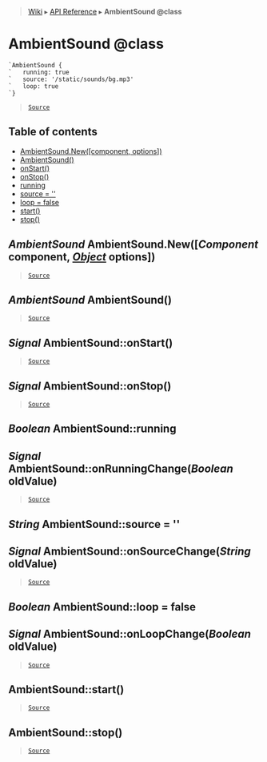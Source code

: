 > [Wiki](Home) ▸ [API Reference](API-Reference) ▸ **AmbientSound @class**

AmbientSound @class
===================

```nml
`AmbientSound {
`   running: true
`   source: '/static/sounds/bg.mp3'
`   loop: true
`}
```

> [`Source`](/Neft-io/neft/tree/master/src/renderer/types/sound/ambient.litcoffee#ambientsound-class)

## Table of contents
  * [AmbientSound.New([component, options])](#ambientsound-ambientsoundnewcomponent-component-object-options)
  * [AmbientSound()](#ambientsound-ambientsound)
  * [onStart()](#signal-ambientsoundonstart)
  * [onStop()](#signal-ambientsoundonstop)
  * [running](#boolean-ambientsoundrunning)
  * [source = ''](#string-ambientsoundsource--)
  * [loop = false](#boolean-ambientsoundloop--false)
  * [start()](#ambientsoundstart)
  * [stop()](#ambientsoundstop)

*AmbientSound* AmbientSound.New([*Component* component, [*Object*](/Neft-io/neft/wiki/Utils-API.md#boolean-isobjectany-value) options])
--------------------------------------------------------------------------

> [`Source`](/Neft-io/neft/tree/master/src/renderer/types/sound/ambient.litcoffee#ambientsound-ambientsoundnewcomponent-component-object-options)

*AmbientSound* AmbientSound()
-----------------------------

> [`Source`](/Neft-io/neft/tree/master/src/renderer/types/sound/ambient.litcoffee#ambientsound-ambientsound)

*Signal* AmbientSound::onStart()
--------------------------------

> [`Source`](/Neft-io/neft/tree/master/src/renderer/types/sound/ambient.litcoffee#signal-ambientsoundonstart)

*Signal* AmbientSound::onStop()
-------------------------------

> [`Source`](/Neft-io/neft/tree/master/src/renderer/types/sound/ambient.litcoffee#signal-ambientsoundonstop)

*Boolean* AmbientSound::running
-------------------------------
## *Signal* AmbientSound::onRunningChange(*Boolean* oldValue)

> [`Source`](/Neft-io/neft/tree/master/src/renderer/types/sound/ambient.litcoffee#boolean-ambientsoundrunning-signal-ambientsoundonrunningchangeboolean-oldvalue)

*String* AmbientSound::source = ''
----------------------------------
## *Signal* AmbientSound::onSourceChange(*String* oldValue)

> [`Source`](/Neft-io/neft/tree/master/src/renderer/types/sound/ambient.litcoffee#string-ambientsoundsource---signal-ambientsoundonsourcechangestring-oldvalue)

*Boolean* AmbientSound::loop = false
------------------------------------
## *Signal* AmbientSound::onLoopChange(*Boolean* oldValue)

> [`Source`](/Neft-io/neft/tree/master/src/renderer/types/sound/ambient.litcoffee#boolean-ambientsoundloop--false-signal-ambientsoundonloopchangeboolean-oldvalue)

AmbientSound::start()
---------------------

> [`Source`](/Neft-io/neft/tree/master/src/renderer/types/sound/ambient.litcoffee#ambientsoundstart)

AmbientSound::stop()
--------------------

> [`Source`](/Neft-io/neft/tree/master/src/renderer/types/sound/ambient.litcoffee#ambientsoundstop)

